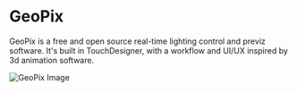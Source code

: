 # GeoPix

GeoPix is a free and open source real-time lighting control and previz software. It's built in TouchDesigner, with a workflow and UI/UX inspired by 3d animation software.

![GeoPix Image](http://www.enviral-design.com/downloads/website_images/GeoPix_GitHub_ReadMe_1.jpg)
